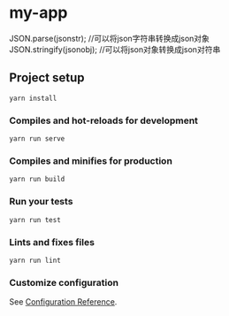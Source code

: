 # my-app

JSON.parse(jsonstr); //可以将json字符串转换成json对象 
JSON.stringify(jsonobj); //可以将json对象转换成json对符串

## Project setup
```
yarn install
```

### Compiles and hot-reloads for development
```
yarn run serve
```

### Compiles and minifies for production
```
yarn run build
```

### Run your tests
```
yarn run test
```

### Lints and fixes files
```
yarn run lint
```

### Customize configuration
See [Configuration Reference](https://cli.vuejs.org/config/).
